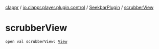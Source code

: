 [clappr](../../index.md) / [io.clappr.player.plugin.control](../index.md) / [SeekbarPlugin](index.md) / [scrubberView](./scrubber-view.md)

# scrubberView

`open val scrubberView: `[`View`](https://developer.android.com/reference/android/view/View.html)